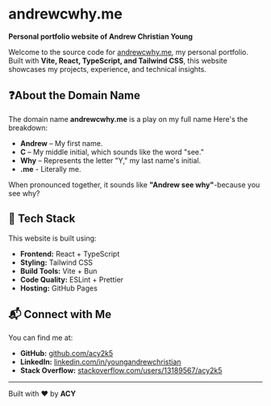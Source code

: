 # andrewcwhy.me

**Personal portfolio website of Andrew Christian Young**  

Welcome to the source code for [andrewcwhy.me](https://andrewcwhy.me), my personal portfolio. Built with **Vite, React, TypeScript, and Tailwind CSS**, this website showcases my projects, experience, and technical insights.

## ❓About the Domain Name
The domain name **andrewcwhy.me** is a play on my full name Here's the breakdown:
- **Andrew** – My first name.
- **C** – My middle initial, which sounds like the word "see."
- **Why** – Represents the letter "Y," my last name's initial.
- **.me** - Literally me.

When pronounced together, it sounds like **"Andrew see why"**-because you see why?

## 🚀 Tech Stack
This website is built using:
- **Frontend:** React + TypeScript  
- **Styling:** Tailwind CSS 
- **Build Tools:** Vite + Bun
- **Code Quality:** ESLint + Prettier  
- **Hosting:** GitHub Pages  

## 📬 Connect with Me
You can find me at:
- **GitHub:** [github.com/acy2k5](https://github.com/acy2k5)  
- **LinkedIn:** [linkedin.com/in/youngandrewchristian](https://www.linkedin.com/in/youngandrewchristian)  
- **Stack Overflow:** [stackoverflow.com/users/13189567/acy2k5](https://stackoverflow.com/users/13189567/acy2k5)

---

Built with ❤️ by **ACY**

